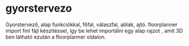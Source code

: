 ﻿# gyorstervezo
Gyorstervező, alap funkciókkal, főfal, válaszfal, ablak, ajtó. floorplanner import fml fájl készítéssel, így be lehet importálni egy alap rajzot , amit 3D ben látható ezután a floorplanner oldalon.
